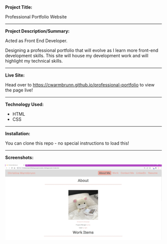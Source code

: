 **Project Title:**

Professional Portfolio Website

---

**Project Description/Summary:**

Acted as Front End Developer. 

Designing a professional portfolio that will evolve as I learn more front-end development skills. This site will house my development work and will highlight my technical skills.

---

**Live Site:**

Head over to https://cwarmbrunn.github.io/professional-portfolio
to view the page live!

---

**Technology Used:**

- HTML
- CSS

---

**Installation:**

You can clone this repo - no special instructions to load this!

---

**Screenshots:**

![Screenshot of my portfolio main page](./assets/images/portfolio.jpg)
